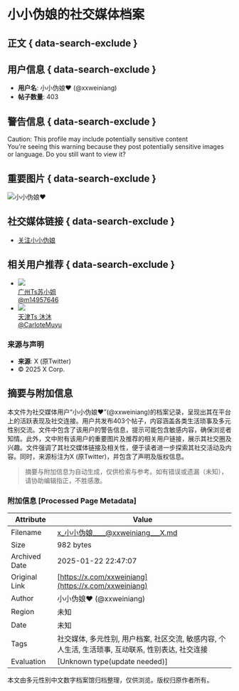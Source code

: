 # 小小伪娘的社交媒体档案

## 正文 { data-search-exclude }


## 用户信息 { data-search-exclude }
- **用户名**: 小小伪娘❤ (@xxweiniang)
- **帖子数量**: 403

## 警告信息 { data-search-exclude }
Caution: This profile may include potentially sensitive content  
You’re seeing this warning because they post potentially sensitive images or language. Do you still want to view it?

## 重要图片 { data-search-exclude }
![小小伪娘❤](https://abs-0.twimg.com/emoji/v2/svg/2764.svg)

## 社交媒体链接 { data-search-exclude }
- [关注小小伪娘](https://x.com/xxweiniang)

## 相关用户推荐 { data-search-exclude }
- ![](https://pbs.twimg.com/profile_images/1660189568216465408/YFozwCDz_normal.jpg)  
  [广州Ts苏小姐](https://x.com/m14957646)  
  [@m14957646](https://x.com/m14957646)  
- ![](https://pbs.twimg.com/profile_images/1440060315543109643/FDwvKG5__normal.jpg)  
  [天津Ts 沐沐](https://x.com/CarloteMuyu)  
  [@CarloteMuyu](https://x.com/CarloteMuyu)  

### 来源与声明
- **来源**: X (原Twitter)
- © 2025 X Corp.
<!-- tcd_original_link https://x.com/xxweiniang -->


## 摘要与附加信息

<!-- tcd_abstract -->
本文件为社交媒体用户“小小伪娘❤”(@xxweiniang)的档案记录，呈现出其在平台上的活跃表现及社交连接。用户共发布403个帖子，内容涵盖各类生活琐事及多元性别交流。文件中包含了该用户的警告信息，提示可能包含敏感内容，确保浏览者知情。此外，文中附有该用户的重要图片及推荐的相关用户链接，展示其社交圈及兴趣。文件强调了其社交媒体链接及相关性，便于读者进一步探索其社交活动及内容。同时，来源标注为X (原Twitter)，并包含了声明及版权信息。
<!-- tcd_abstract_end -->

> 摘要与附加信息为自动生成，仅供检索与参考。如有错误或遗漏（未知），请协助编辑指正，不胜感激。

### 附加信息 [Processed Page Metadata]

| Attribute       | Value                                  |
|-----------------|----------------------------------------|
| Filename        | x_小小伪娘____@xxweiniang___X.md                             |
| Size            | 982 bytes                           |
| Archived Date   | 2025-01-22 22:47:07                             |
| Original Link   | [https://x.com/xxweiniang](https://x.com/xxweiniang)                       |
| Author          | 小小伪娘❤ (@xxweiniang)                               |
| Region          | 未知                               |
| Date            | 未知                                 |
| Tags            | 社交媒体, 多元性别, 用户档案, 社区交流, 敏感内容, 个人生活, 生活琐事, 互动联系, 性别表达, 社交连接                                 |
| Evaluation            | [Unknown type(update needed)]                                 |
<!-- tcd_table_end -->

本文由多元性别中文数字档案馆归档整理，仅供浏览。版权归原作者所有。
